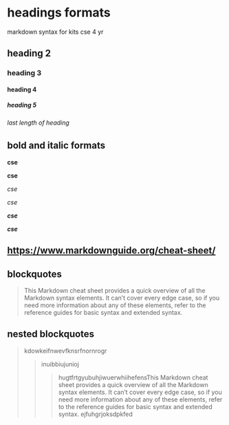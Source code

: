 # headings formats
markdown syntax for kits cse 4 yr
## heading 2
### heading 3
#### heading 4
##### heading 5
###### last length of heading 
## bold and italic formats
**cse**

__cse__

*cse*

_cse_

_**cse**_

__*cse*__

## https://www.markdownguide.org/cheat-sheet/

## blockquotes
>This Markdown cheat sheet provides a quick overview of all the Markdown syntax elements. It can’t cover every edge case, so if you need more information about any of these elements, refer to the reference guides for basic syntax and extended syntax.

## nested blockquotes
>kdowkeifnwevfknsrfnornrogr
>>inuibbiujunioj
>>>hugtfrtgyubuhjiwuerwhiihefensThis Markdown cheat sheet provides a quick overview of all the Markdown syntax elements. It can’t cover every edge case, so if you need more information about any of these elements, refer to the reference guides for basic syntax and extended syntax.
ejfuhgrjoksdpkfed
